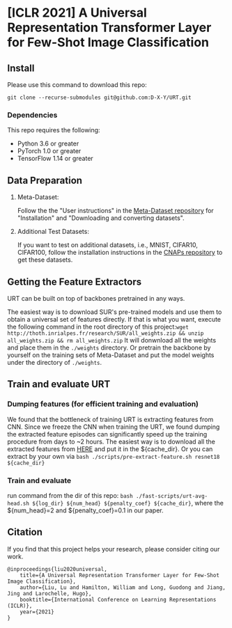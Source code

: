 # [ICLR 2021] A Universal Representation Transformer Layer for Few-Shot Image Classification



## Install

Please use this command to download this repo:
```
git clone --recurse-submodules git@github.com:D-X-Y/URT.git
```

### Dependencies
This repo requires the following:
* Python 3.6 or greater
* PyTorch 1.0 or greater
* TensorFlow 1.14 or greater


## Data Preparation 
1. Meta-Dataset:

    Follow the the "User instructions" in the [Meta-Dataset repository](https://github.com/google-research/meta-dataset#user-instructions) for "Installation" and "Downloading and converting datasets".

2. Additional Test Datasets:

    If you want to test on additional datasets, i.e.,  MNIST, CIFAR10, CIFAR100, follow the installation instructions in the [CNAPs repository](https://github.com/cambridge-mlg/cnaps) to get these datasets.

## Getting the Feature Extractors

URT can be built on top of backbones pretrained in any ways. 

The easiest way is to download SUR's pre-trained models and use them to obtain a universal set of features directly. If that is what you want, execute the following command in the root directory of this project:```wget http://thoth.inrialpes.fr/research/SUR/all_weights.zip && unzip all_weights.zip && rm all_weights.zip```
It will donwnload all the weights and place them in the `./weights` directory.
Or pretrain the backbone by yourself on the training sets of Meta-Dataset and put the model weights under the directory of `./weights`. 

## Train and evaluate URT


### Dumping features (for efficient training and evaluation)
We found that the bottleneck of training URT is extracting features from CNN. Since we freeze the CNN when training the URT, we found dumping the extracted feature episodes can significantly speed up the training procedure from days to ~2 hours. The easiest way is to download all the extracted features from [HERE](https://drive.google.com/drive/folders/1Z3gsa4TSSiH2wTZj1Jp5bD7UEKPOVzx5?usp=sharing) and put it in the ${cache_dir}.
Or you can extract by your own via ```bash ./scripts/pre-extract-feature.sh resnet18 ${cache_dir}```

### Train and evaluate
run command from the dir of this repo: ```bash ./fast-scripts/urt-avg-head.sh ${log_dir} ${num_head} ${penalty_coef} ${cache_dir}```, where the ${num_head}=2 and ${penalty_coef}=0.1 in our paper.


## Citation

If you find that this project helps your research, please consider citing our work.
```
@inproceedings{liu2020universal,
	title={A Universal Representation Transformer Layer for Few-Shot Image Classification},
	author={Liu, Lu and Hamilton, William and Long, Guodong and Jiang, Jing and Larochelle, Hugo},
	booktitle={International Conference on Learning Representations (ICLR)},
	year={2021}
}
```
